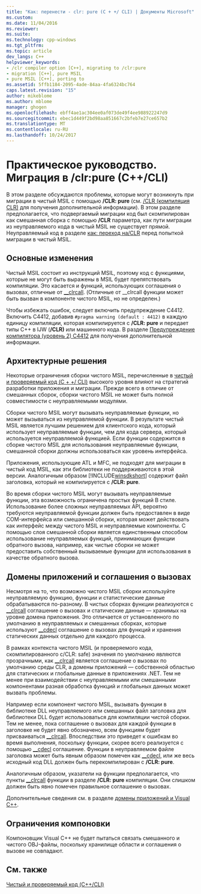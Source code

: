```yaml
---
title: "Как: перенести - clr: pure (C + +/ CLI) | Документы Microsoft"
ms.custom: 
ms.date: 11/04/2016
ms.reviewer: 
ms.suite: 
ms.technology: cpp-windows
ms.tgt_pltfrm: 
ms.topic: article
dev_langs: C++
helpviewer_keywords:
- /clr compiler option [C++], migrating to /clr:pure
- migration [C++], pure MSIL
- pure MSIL [C++], porting to
ms.assetid: 5ffb1184-2095-4ade-84aa-4fa6324bc764
caps.latest.revision: "15"
author: mikeblome
ms.author: mblome
manager: ghogen
ms.openlocfilehash: ebff4ae1ac304ee0af073de49f4ee988922247d9
ms.sourcegitcommit: ebec1d449f2bd98aa851667c2bfeb7e27ce657b2
ms.translationtype: MT
ms.contentlocale: ru-RU
ms.lasthandoff: 10/24/2017
---
```

# <a name="how-to-migrate-to-clrpure-ccli"></a>Практическое руководство. Миграция в /clr:pure (C++/CLI)
В этом разделе обсуждаются проблемы, которые могут возникнуть при миграции в чистый MSIL с помощью **/CLR: pure** (см. [/CLR (компиляция CLR)](../build/reference/clr-common-language-runtime-compilation.md) для получения дополнительной информации). В этом разделе предполагается, что подвергаемый миграции код был скомпилирован как смешанная сборка с помощью **/CLR** параметра, как пути миграции из неуправляемого кода в чистый MSIL не существует прямой. Неуправляемый код в разделе [как: переход на/CLR](../dotnet/how-to-migrate-to-clr.md) перед попыткой миграции в чистый MSIL.  
  
## <a name="basic-changes"></a>Основные изменения  
 Чистый MSIL состоит из инструкций MSIL, поэтому код с функциями, которые не могут быть выражены в MSIL будет препятствовать компиляции. Это касается и функций, использующих соглашения о вызовах, отличные от [__clrcall](../cpp/clrcall.md). (Отличные от __clrcall функции может быть вызван в компоненте чистого MSIL, но не определен.)  
  
 Чтобы избежать ошибок, следует включить предупреждение C4412. Включить C4412, добавив `#pragma warning (default : 4412)` в каждую единицу компиляции, которая компилируется с **/CLR: pure** и передает типы C++ в IJW (**/CLR)** или машинного кода. В разделе [Предупреждение компилятора (уровень 2) C4412](../error-messages/compiler-warnings/compiler-warning-level-2-c4412.md) для получения дополнительной информации.  
  
## <a name="architectural-considerations"></a>Архитектурные решения  
 Некоторые ограничения сборки чистого MSIL, перечисленные в [чистый и проверяемый код (C + +/ CLI)](../dotnet/pure-and-verifiable-code-cpp-cli.md) высокого уровня влияют на стратегий разработки приложения и миграции. Прежде всего в отличие от смешанных сборок, сборки чистого MSIL не может быть полной совместимости с неуправляемыми модулями.  
  
 Сборки чистого MSIL могут вызывать неуправляемые функции, но может вызываться из неуправляемой функции. В результате чистый MSIL является лучшим решением для клиентского кода, который использует неуправляемые функции, чем для кода сервера, который используется неуправляемой функцией. Если функции содержится в сборке чистого MSIL для использования неуправляемые функции, смешанной сборки должны использоваться как уровень интерфейса.  
  
 Приложения, использующие ATL и MFC, не подходят для миграции в чистый код MSIL, как эти библиотеки не поддерживаются в этой версии. Аналогичным образом [!INCLUDE[winsdkshort](../atl-mfc-shared/reference/includes/winsdkshort_md.md)] содержит файл заголовка, который не компилируется с **/CLR: pure**.  
  
 Во время сборки чистого MSIL могут вызывать неуправляемые функции, эта возможность ограничена простых функций В стиле. Использование более сложных неуправляемых API, вероятно требуются неуправляемой функции должен быть предоставлен в виде COM-интерфейса или смешанной сборки, которая может действовать как интерфейс между чистого MSIL и неуправляемые компоненты. С помощью слоя смешанной сборки является единственным способом использование неуправляемых функций, принимающих функции обратного вызова, например, как чистые сборки не может предоставить собственный вызываемые функции для использования в качестве обратного вызова.  
  
## <a name="application-domains-and-calling-conventions"></a>Домены приложений и соглашения о вызовах  
 Несмотря на то, что возможно чистого MSIL сборки используйте неуправляемую функцию, функции и статистические данные обрабатываются по-разному. В чистых сборках функции реализуются с [__clrcall](../cpp/clrcall.md) соглашение о вызовах и статические данные — хранимых на уровне домена приложения. Это отличается от установленного по умолчанию в неуправляемых и смешанных сборках, которые используют [__cdecl](../cpp/cdecl.md) соглашение о вызовах для функций и хранения статических данных отдельно для каждого процесса.  
  
 В рамках контекста чистого MSIL (и проверяемого кода, скомпилированного с/CLR: safe) значения по умолчанию являются прозрачными, как [__clrcall](../cpp/clrcall.md) является соглашение о вызовах по умолчанию среды CLR, а домены приложений — собственной областью для статических и глобальные данные в приложениях .NET. Тем не менее при взаимодействии с неуправляемыми или смешанными компонентами разная обработка функций и глобальных данных может вызвать проблемы.  
  
 Например если компонент чистого MSIL, вызывать функции в библиотеке DLL неуправляемого или смешанных файл заголовка для библиотеки DLL будет использоваться для компиляции чистой сборки. Тем не менее, пока соглашение о вызовах для каждой функции в заголовке не будет явно обозначено, всем функциям будет присваиваться [__clrcall](../cpp/clrcall.md). Впоследствии это приведет к ошибкам во время выполнения, поскольку функции, скорее всего реализуется с помощью [__cdecl](../cpp/cdecl.md) соглашение. Функции в неуправляемом файле заголовка может быть явным образом помечен как [__cdecl](../cpp/cdecl.md), или же весь исходный код DLL должен быть перекомпилирован с **/CLR: pure**.  
  
 Аналогичным образом, указатели на функции предполагается, что пункты [__clrcall](../cpp/clrcall.md) функции в разделе **/CLR: pure** компиляции. Они слишком должен быть явно помечен правильное соглашение о вызовах.  
  
 Дополнительные сведения см. в разделе [домены приложений и Visual C++](../dotnet/application-domains-and-visual-cpp.md).  
  
## <a name="linking-limitations"></a>Ограничения компоновки  
 Компоновщик Visual C++ не будет пытаться связать смешанного и чистого OBJ-файлы, поскольку хранилище области и соглашения о вызове не совпадают.  
  
## <a name="see-also"></a>См. также  
 [Чистый и проверяемый код (C++/CLI)](../dotnet/pure-and-verifiable-code-cpp-cli.md)